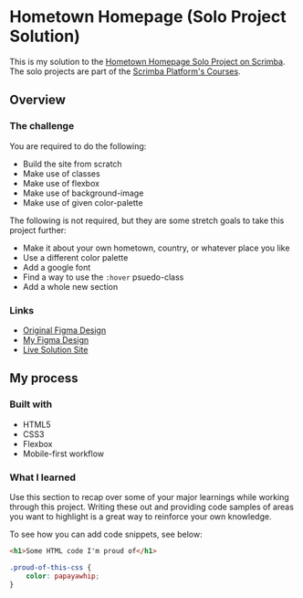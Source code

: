 # Hometown Homepage (Solo Project Solution)

This is my solution to the [Hometown Homepage Solo Project on Scrimba](https://scrimba.com/learn/htmlandcss/solo-project-hometown-homepage-cob2e4812840974342ebb42eb). The solo projects are part of the [Scrimba Platform's Courses](https://scrimba.com/allcourses).

## Overview

### The challenge

You are required to do the following:

- Build the site from scratch
- Make use of classes
- Make use of flexbox
- Make use of background-image
- Make use of given color-palette

The following is not required, but they are some stretch goals to take this project further:

- Make it about your own hometown, country, or whatever place you like
- Use a different color palette
- Add a google font
- Find a way to use the `:hover` psuedo-class
- Add a whole new section

### Links

- [Original Figma Design](https://www.figma.com/file/2QuGfAOcHaZJ6aHXfuamnK/Hometown-Homepage?node-id=0%3A1)
- [My Figma Design](<https://www.figma.com/file/iKZzVyP8TXAslhKW6j3qUk/Hometown-Homepage-(My-Own-Design)?node-id=0%3A1>)
- [Live Solution Site](https://www.github.com/zaidmarrie)

## My process

### Built with

- HTML5
- CSS3
- Flexbox
- Mobile-first workflow

### What I learned

Use this section to recap over some of your major learnings while working through this project. Writing these out and providing code samples of areas you want to highlight is a great way to reinforce your own knowledge.

To see how you can add code snippets, see below:

```html
<h1>Some HTML code I'm proud of</h1>
```

```css
.proud-of-this-css {
	color: papayawhip;
}
```
